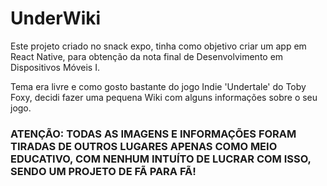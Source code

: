 # UnderWiki

Este projeto criado no snack expo, tinha como objetivo criar um app em React Native, para obtenção da nota final de Desenvolvimento em Dispositivos Móveis I.

Tema era livre e como gosto bastante do jogo Indie 'Undertale' do Toby Foxy, decidi fazer uma pequena Wiki com alguns informações sobre o seu jogo.

### ATENÇÃO: TODAS AS IMAGENS E INFORMAÇÕES FORAM TIRADAS DE OUTROS LUGARES APENAS COMO MEIO EDUCATIVO, COM NENHUM INTUÍTO DE LUCRAR COM ISSO, SENDO UM PROJETO DE FÃ PARA FÃ!
